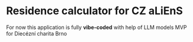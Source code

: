 # Residence calculator for CZ aLiEnS

For now this application is fully **vibe-coded** with help of LLM models
MVP for Diecézní charita Brno